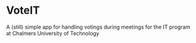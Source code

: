 # VoteIT

A (still) simple app for handling votings during meetings for the IT program at Chalmers University of Technology
